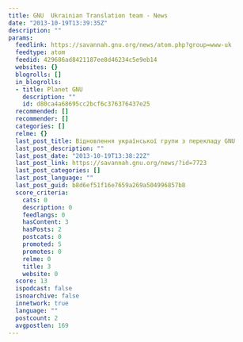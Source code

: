 ```yaml
---
title: GNU  Ukrainian Translation team - News
date: "2013-10-19T13:39:35Z"
description: ""
params:
  feedlink: https://savannah.gnu.org/news/atom.php?group=www-uk
  feedtype: atom
  feedid: 429686ad8421187ee8d46234c5e9eb14
  websites: {}
  blogrolls: []
  in_blogrolls:
  - title: Planet GNU
    description: ""
    id: d80ca4a68695cc2bcf6c376376437e25
  recommended: []
  recommender: []
  categories: []
  relme: {}
  last_post_title: Відновлення української групи з перекладу GNU
  last_post_description: ""
  last_post_date: "2013-10-19T13:38:22Z"
  last_post_link: https://savannah.gnu.org/news/?id=7723
  last_post_categories: []
  last_post_language: ""
  last_post_guid: b8d6ef51f16e7659a269a504996857b8
  score_criteria:
    cats: 0
    description: 0
    feedlangs: 0
    hasContent: 3
    hasPosts: 2
    postcats: 0
    promoted: 5
    promotes: 0
    relme: 0
    title: 3
    website: 0
  score: 13
  ispodcast: false
  isnoarchive: false
  innetwork: true
  language: ""
  postcount: 2
  avgpostlen: 169
---
```

